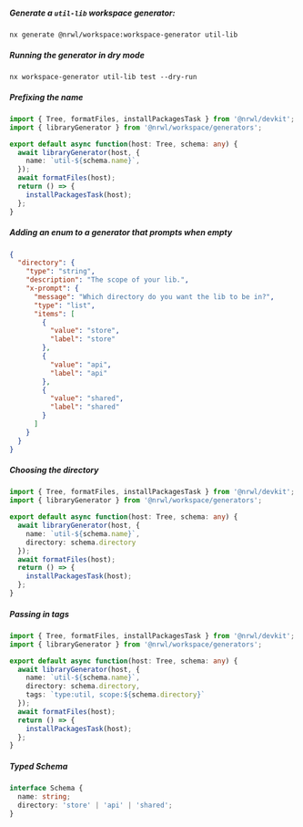 ##### Generate a `util-lib` workspace generator:

```shell script
nx generate @nrwl/workspace:workspace-generator util-lib
```

##### Running the generator in dry mode

```shell
nx workspace-generator util-lib test --dry-run
```

##### Prefixing the name

```ts
import { Tree, formatFiles, installPackagesTask } from '@nrwl/devkit';
import { libraryGenerator } from '@nrwl/workspace/generators';

export default async function(host: Tree, schema: any) {
  await libraryGenerator(host, {
    name: `util-${schema.name}`,
  });
  await formatFiles(host);
  return () => {
    installPackagesTask(host);
  };
}
```

##### Adding an enum to a generator that prompts when empty

```json
{
  "directory": {
    "type": "string",
    "description": "The scope of your lib.",
    "x-prompt": {
      "message": "Which directory do you want the lib to be in?",
      "type": "list",
      "items": [
        {
          "value": "store",
          "label": "store"
        },
        {
          "value": "api",
          "label": "api"
        },
        {
          "value": "shared",
          "label": "shared"
        }
      ]
    }
  }
}
```

##### Choosing the directory

```ts
import { Tree, formatFiles, installPackagesTask } from '@nrwl/devkit';
import { libraryGenerator } from '@nrwl/workspace/generators';

export default async function(host: Tree, schema: any) {
  await libraryGenerator(host, {
    name: `util-${schema.name}`,
    directory: schema.directory
  });
  await formatFiles(host);
  return () => {
    installPackagesTask(host);
  };
}
```

##### Passing in tags

```ts
import { Tree, formatFiles, installPackagesTask } from '@nrwl/devkit';
import { libraryGenerator } from '@nrwl/workspace/generators';

export default async function(host: Tree, schema: any) {
  await libraryGenerator(host, {
    name: `util-${schema.name}`,
    directory: schema.directory,
    tags: `type:util, scope:${schema.directory}`
  });
  await formatFiles(host);
  return () => {
    installPackagesTask(host);
  };
}
```

##### Typed Schema

```typescript
interface Schema {
  name: string;
  directory: 'store' | 'api' | 'shared';
}
```
